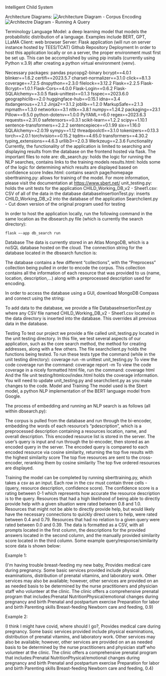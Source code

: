 Intelligent Child System 

Architecture Diagrams:
![Architecture Diagram - Corpus Encoding](https://ibb.co/k4T1G3J)
![Architectre Diagram - Running A Query](https://ibb.co/q15Qg6F)

Terminology
Language Model: a deep learning model that models the probabilistic distribution of a language. Examples include BERT, GPT, LLaMA
Client: web browser
Server: Flask application (will run on server instance hosted by TEES/TCAT)
Github Repository
Deployment
	In order to host this application locally or on a server, the proper environment must first be set up. This can be accomplished by using pip installs (currently using Python v.3.9) after creating a python virtual environment (venv). 

Necessary packages:
pandas
psycopg2-binary
bcrypt==4.0.1
blinker==1.6.2
certifi==2023.5.7
charset-normalizer==3.1.0
click==8.1.3
coverage==7.2.5
dnspython==2.3.0
filelock==3.12.2
Flask==2.2.5
Flask-Bcrypt==1.0.1
Flask-Cors==4.0.0
Flask-Login==0.6.2
Flask-SQLAlchemy==3.0.5
flask-unittest==0.1.3
fsspec==2023.6.0
geographiclib==2.0
huggingface-hub==0.15.1
idna==3.4
itsdangerous==2.1.2
Jinja2==3.1.2
joblib==1.2.0
MarkupSafe==2.1.3
mpmath==1.3.0
networkx==3.1
nltk==3.8.1
numpy==1.24.2
packaging==23.1
Pillow==9.5.0
python-dotenv==1.0.0
PyYAML==6.0
regex==2023.6.3
requests==2.31.0
safetensors==0.3.1
scikit-learn==1.2.2
scipy==1.10.1
sentence-transformers==2.2.2
sentencepiece==0.1.99
six==1.16.0
SQLAlchemy==2.0.19
sympy==1.12
threadpoolctl==3.1.0
tokenizers==0.13.3
torch==2.0.1
torchvision==0.15.2
tqdm==4.65.0
transformers==4.30.2
typing_extensions==4.6.3
urllib3==2.0.3
Werkzeug==2.3.6
Functionality
	Currently, the functionality of the application is limited to searching and displaying results from the database on the frontend hosted via flask. The important files to note are:
db_search.py: holds the logic for running the NLP searches, contains links to the training models
results.html: holds some of the logic for determining which results are displayed based on confidence score
Index.html: contains search page/homepage 
sberttraining.py: allows for training of the model. For more information, please visit the documentation at https://www.sbert.net/
unit_testing.py: holds the unit tests for the application 
CHILD_Working_DB_v2 - Sheet1.csv: CSV of all of the data in the database
databaseInsertionTest.py: inserts CHILD_Working_DB_v2 into the database of the application
Searchclient.py - Cut down version of the original program used for testing

In order to host the application locally, run the following command in the same location as the dbsearch.py file (which is currently the search directory):

	flask –-app db_search run 
	
Database
	The data is currently stored in an Atlas MongoDB, which is a noSQL database hosted on the cloud. The connection string for the database located in the dbsearch function is: 

The database contains a few different “collections”, with the “Preprocess” collection being pulled in order to encode the corpus. This collection contains all the information of each resource that was provided to us (name, location, description,...) along with a preprocessed description used for encoding. 

In order to access the database using a GUI, download MongoDB Compass and connect using the string:

To add data to the database, we provide a file DatabaseInsertionTest.py where any CSV file named CHILD_Working_DB_v2 - Sheet1.csv located in the data directory is inserted into the database. This overrides all previous data in the database.

Testing
	To test our project we provide a file called unit_testing.py located in the unit testing directory. In this file, we test several aspects of our application, such as the core search method, the method for creating addresses, along with a few others. The file searchclient.py holds the functions being tested. To run these tests type the command (while in the unit testing directory):
	coverage run -m unittest unit_testing.py
To view the code coverage run the command:
	coverage report -m
To view the code coverage in a nicely formatted html file, run the command:
	coverage html
And the file unit testing/htmlcov/index.html holds the coverage information. 
	You will need to update unit_testing.py and searchclient.py as you make changes to the code.
Model and Training
The model used is the Sbert model, a python NLP implementation of the BERT language model from Google. 

The process of embedding and running an NLP search is as follows (all within dbsearch.py):

The corpus is pulled from the database and run through the bi-encoder, embedding the words of each resource’s “pdescription”, which is a preprocessed description containing a resources location, name, and overall description. This encoded resource list is stored in the server.
The user’s query is input and run through the bi-encoder, then stored as an encoded query in the server.
The encoded query is compared to each encoded resource via cosine similarity, returning the top five results with the highest similarity score
The top five resources are sent to the cross-encoder, reranking them by cosine similarity
The top five ordered resources are displayed.

Training the model can be completed by running sberttraining.py, which takes a csv as an input. Each row in the csv must contain three cells - (query, resource description, confidence score). The confidence score is a rating between 0-1 which represents how accurate the resource description is to the query. Resources that had a high likelihood of being able to directly provide help with a given situation were rated between 0.8 and 1.0. Resources that might not be able to directly provide help, but would likely have the necessary connections to quickly direct users to help, were rated between 0.4 and 0.79. Resources that had no relation to a given query were rated between 0.0 and 0.39.
The data is formatted as a CSV, with all prompts located in the first column, the descriptions for the provided answers located in the second column, and the manually provided similarity score located in the third column.
Some example query/response/similarity score data is shown below:

Example 1:

(I'm having trouble breast-feeding my new baby,
Provides medical care during pregnancy. Some basic services provided include physical examinations, distribution of prenatal vitamins, and laboratory work. Other services may also be available; however, other services are provided on an as needed basis to be determined by the nurse practitioners and physician staff who volunteer at the clinic. The clinic offers a comprehensive prenatal program that includes:Prenatal NutritionPhysical/emotional changes during pregnancy and birth Prenatal and postpartum exercise Preparation for labor and birth Parenting skills Breast-feeding Newborn care and feeding,
0.9)



Example 2:

(I think I might have covid, where should I go?,
Provides medical care during pregnancy. Some basic services provided include physical examinations, distribution of prenatal vitamins, and laboratory work. Other services may also be available; however, other services are provided on an as needed basis to be determined by the nurse practitioners and physician staff who volunteer at the clinic. The clinic offers a comprehensive prenatal program that includes:Prenatal NutritionPhysical/emotional changes during pregnancy and birth Prenatal and postpartum exercise Preparation for labor and birth Parenting skills Breast-feeding Newborn care and feeding,
0.4)


